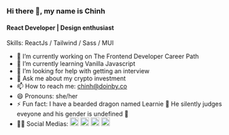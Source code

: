 ### Hi there 👋, my name is Chinh
#### React Developer | Design enthusiast

Skills: ReactJs / Tailwind / Sass / MUI

- 🔭 I’m currently working on  The Frontend Developer Career Path 
- 🌱 I’m currently learning Vanilla Javascript 
- 🤔 I’m looking for help with getting an interview
- 💬 Ask me about my crypto investment 
- 📫 How to reach me: chinh@doinby.co
- 😄 Pronouns: she/her 
- ⚡ Fun fact: I have a bearded dragon named Learnie 🦎 He silently judges eveyone and his gender is undefined 🌈 
- 💁‍♀️ Social Medias: [<img src='https://cdn.jsdelivr.net/npm/simple-icons@3.0.1/icons/github.svg' alt='github' height='20'>](https://github.com/doinby)  [<img src='https://cdn.jsdelivr.net/npm/simple-icons@3.0.1/icons/linkedin.svg' alt='linkedin' height='20'>](https://www.linkedin.com/in/chinhkdo/)  [<img src='https://cdn.jsdelivr.net/npm/simple-icons@3.0.1/icons/twitter.svg' alt='twitter' height='20'>](https://twitter.com/doinby)  [<img src='https://cdn.jsdelivr.net/npm/simple-icons@3.0.1/icons/icloud.svg' alt='website' height='20'>](chinhdo.co)

